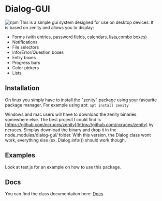 # Dialog-GUI
![npm](https://img.shields.io/npm/v/lua-libloader/)
This is a simple gui system designed for use on desktop devices.
It is based on zenity and allows you to display:
- Forms (with entries, password fields, calendars, [~~lists~~](https://static.snurf08.de/dialog-gui/Dialog.html#list),combo boxes)
- Notifications
- File selectors
- Info/Error/Question boxes
- Entry boxes
- Progress bars
- Color pickers
- Lists

## Installation
On linux you simply have to install the "zenity" package
using your favourite package manager.
For example using apt:
`apt install zenity`

Windows and mac users will have to download the zenity
binaries somewhere else. The best project I could find
is [https://github.com/ncruces/zenity](https://github.com/ncruces/zenity) by ncruces.
Simplay download the binary and drop it in the 
node_modules/dialog-gui/ folder. With this version,
the Dialog class wont work, everything else (ex. Dialog.info())
should work though.

## Examples
Look at test.js for an example on how to use this package.

## Docs
You can find the class documentation here: [Docs](https://static.snurf08.de/dialog-gui/Dialog.html)